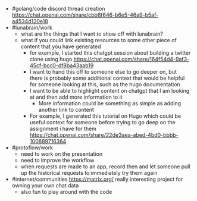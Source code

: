 - #golang/code discord thread creation https://chat.openai.com/share/cbb6f646-b6e5-46a9-b5af-a4534d120e18
- #lunabrain/work
	- what are the things that I want to show off with lunabrain?
	- what if you could link existing resources to some other piece of content that you have generated
		- for example, I started this chatgpt session about building a twitter clone using hugo https://chat.openai.com/share/164f54d4-9af3-45cf-bcc0-df8ba43aab19
		- I want to hand this off to someone else to go deeper on, but there is probably some additional context that would be helpful for someone looking at this, such as the hugo documentation
		- I want to be able to highlight content on chatgpt that I am looking at and then add more information to it
			- More information could be something as simple as adding another link to content
		- For example, I generated this tutorial on Hugo which could be useful context for someone before trying to go deep on the assignment i have for them https://chat.openai.com/share/22de3aea-abed-4bd0-bbbb-100889716364
- #protoflow/work
	- need to work on the presentation
	- need to improve the workflow
	- when requests are made to an app, record then and let someone pull up the historical requests to immediately try them again
- #internet/communities https://matrix.org/ really interesting project for owning your own chat data
	- also fun to play around with the code
